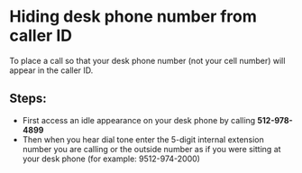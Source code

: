 # Hiding desk phone number from caller ID

To place a call so that your desk phone number \(not your cell number\) will appear in the caller ID. 

## Steps:

* First access an idle appearance on your desk phone by calling **512-978-4899**
* Then when you hear dial tone enter the 5-digit internal extension number you are calling or the outside number as if you were sitting at your desk phone \(for example: 9512-974-2000\)

